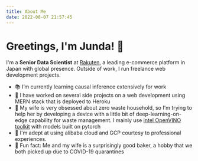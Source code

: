 ```yaml
---
title: About Me
date: 2022-08-07 21:57:45
---
```

<!-- Greeting -->
# Greetings, I'm Junda! 👋

<!--Introduction -->
I'm a **Senior Data Scientist** at [Rakuten](https://global.rakuten.com/corp/innovation/technology/), a leading e-commerce platform in Japan with global presence. Outside of work, I run freelance web development projects.

- 📚 I’m currently learning causal inference extensively for work
- 🐝 I have worked on several side projects on a web development using MERN stack that is deployed to Heroku
- 🔭 My wife is very obsessed about zero waste household, so I'm trying to help her by developing a device with a little bit of deep-learning-on-edge capability for waste management. I mainly use [intel OpenVINO toolkit](https://software.intel.com/content/www/us/en/develop/tools/openvino-toolkit.html) with models built on pytorch
- 🌱 I'm adept at using alibaba cloud and GCP courtesy to professional experiences.
- 🍰 Fun fact: Me and my wife is a surprisingly good baker, a hobby that we both picked up due to COVID-19 quarantines

<!-- Comment -->
[comment]: <> (Inspired from:)

[comment]: <> (https://github.com/JoykishanSharma)

[comment]: <> (https://github.com/sw-yx/sw-yx)
